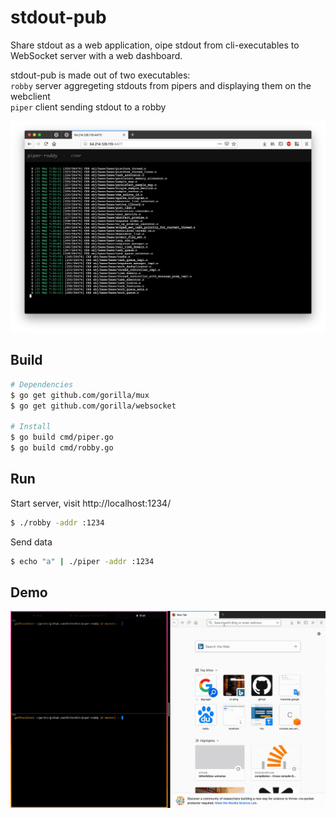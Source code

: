 # stdout-pub
Share stdout as a web application, oipe stdout from cli-executables to WebSocket server with a web dashboard.

stdout-pub is made out of two executables:  
`robby` server aggregeting stdouts from pipers and displaying them on the webclient  
`piper` client sending stdout to a robby  

![Screenshot](https://github.com/bitterbit/piper-roddy/raw/master/imgs/screenshot.png)
## Build
``` bash
# Dependencies
$ go get github.com/gorilla/mux
$ go get github.com/gorilla/websocket

# Install
$ go build cmd/piper.go
$ go build cmd/robby.go
```
## Run
Start server, visit http://localhost:1234/
``` bash
$ ./robby -addr :1234
```

Send data
``` bash
$ echo "a" | ./piper -addr :1234
```

## Demo
![Demo](https://github.com/bitterbit/piper-roddy/raw/master/imgs/demo.gif)
